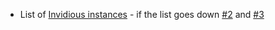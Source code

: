 * List of [Invidious instances](https://instances.invidio.us) - if the list goes down [#2](https://invidious.snopyta.org) and [#3](https://yewtu.be)
